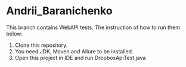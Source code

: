 # Andrii_Baranichenko
This branch contains WebAPI tests. The instruction of how to run them below:

1) Clone this repository.
2) You need JDK, Maven and Allure to be installed.
3) Open this project in IDE and run DropboxApiTest.java
